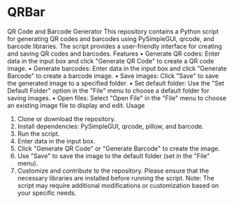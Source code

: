 # QRBar
QR Code and Barcode Generator
This repository contains a Python script for generating QR codes and barcodes using PySimpleGUI, qrcode, and barcode libraries. The script provides a user-friendly interface for creating and saving QR codes and barcodes.
Features
•	Generate QR codes: Enter data in the input box and click "Generate QR Code" to create a QR code image.
•	Generate barcodes: Enter data in the input box and click "Generate Barcode" to create a barcode image.
•	Save images: Click "Save" to save the generated image to a specified folder.
•	Set default folder: Use the "Set Default Folder" option in the "File" menu to choose a default folder for saving images.
•	Open files: Select "Open File" in the "File" menu to choose an existing image file to display and edit.
Usage
1.	Clone or download the repository.
2.	Install dependencies: PySimpleGUI, qrcode, pillow, and barcode.
3.	Run the script.
4.	Enter data in the input box.
5.	Click "Generate QR Code" or "Generate Barcode" to create the image.
6.	Use "Save" to save the image to the default folder (set in the "File" menu).
7.	Customize and contribute to the repository.
Please ensure that the necessary libraries are installed before running the script.
Note: The script may require additional modifications or customization based on your specific needs.
